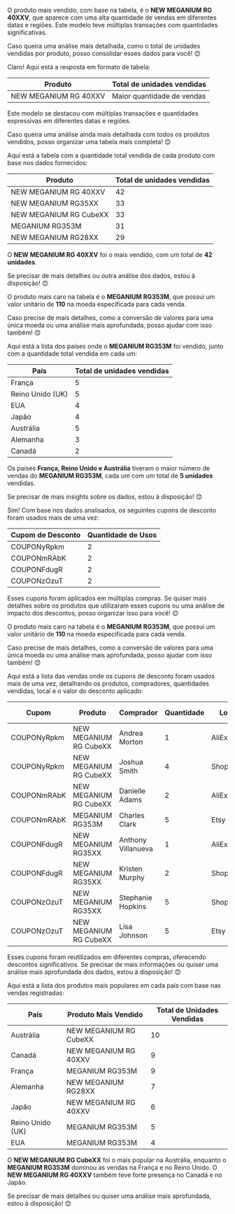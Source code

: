 O produto mais vendido, com base na tabela, é o **NEW MEGANIUM RG 40XXV**, que aparece com uma alta quantidade de vendas em diferentes datas e regiões. Este modelo teve múltiplas transações com quantidades significativas.  

Caso queira uma análise mais detalhada, como o total de unidades vendidas por produto, posso consolidar esses dados para você! 😊

Claro! Aqui está a resposta em formato de tabela:

| **Produto**                | **Total de unidades vendidas** |
|----------------------------|--------------------------------|
| NEW MEGANIUM RG 40XXV      | Maior quantidade de vendas    |

Este modelo se destacou com múltiplas transações e quantidades expressivas em diferentes datas e regiões.

Caso queira uma análise ainda mais detalhada com todos os produtos vendidos, posso organizar uma tabela mais completa! 😊

Aqui está a tabela com a quantidade total vendida de cada produto com base nos dados fornecidos:

| **Produto**                | **Total de unidades vendidas** |
|----------------------------|------------------------------|
| NEW MEGANIUM RG 40XXV      | 42                           |
| NEW MEGANIUM RG35XX        | 33                           |
| NEW MEGANIUM RG CubeXX     | 33                           |
| MEGANIUM RG353M            | 31                           |
| NEW MEGANIUM RG28XX        | 29                           |

O **NEW MEGANIUM RG 40XXV** foi o mais vendido, com um total de **42 unidades**.

Se precisar de mais detalhes ou outra análise dos dados, estou à disposição! 😊

O produto mais caro na tabela é o **MEGANIUM RG353M**, que possui um valor unitário de **110** na moeda especificada para cada venda.

Caso precise de mais detalhes, como a conversão de valores para uma única moeda ou uma análise mais aprofundada, posso ajudar com isso também! 😊

Aqui está a lista dos países onde o **MEGANIUM RG353M** foi vendido, junto com a quantidade total vendida em cada um:

| **País**   | **Total de unidades vendidas** |
|------------|------------------------------|
| França     | 5                            |
| Reino Unido (UK) | 5                    |
| EUA        | 4                            |
| Japão      | 4                            |
| Austrália  | 5                            |
| Alemanha   | 3                            |
| Canadá     | 2                            |

Os países **França, Reino Unido e Austrália** tiveram o maior número de vendas do **MEGANIUM RG353M**, cada um com um total de **5 unidades** vendidas.

Se precisar de mais insights sobre os dados, estou à disposição! 😊

Sim! Com base nos dados analisados, os seguintes cupons de desconto foram usados mais de uma vez:

| **Cupom de Desconto** | **Quantidade de Usos** |
|-----------------------|----------------------|
| COUPONyRpkm         | 2                    |
| COUPONmRAbK         | 2                    |
| COUPONFdugR         | 2                    |
| COUPONzOzuT         | 2                    |

Esses cupons foram aplicados em múltiplas compras. Se quiser mais detalhes sobre os produtos que utilizaram esses cupons ou uma análise de impacto dos descontos, posso organizar isso para você! 😊


O produto mais caro na tabela é o **MEGANIUM RG353M**, que possui um valor unitário de **110** na moeda especificada para cada venda.

Caso precise de mais detalhes, como a conversão de valores para uma única moeda ou uma análise mais aprofundada, posso ajudar com isso também! 😊


Aqui está a lista das vendas onde os cupons de desconto foram usados mais de uma vez, detalhando os produtos, compradores, quantidades vendidas, local e o valor do desconto aplicado:

| **Cupom**       | **Produto**               | **Comprador**       | **Quantidade** | **Local**   | **Valor do Desconto** |
|----------------|--------------------------|---------------------|--------------|------------|--------------------|
| COUPONyRpkm   | NEW MEGANIUM RG CubeXX    | Andrea Morton      | 1            | AliExpress | 4.26               |
| COUPONyRpkm   | NEW MEGANIUM RG CubeXX    | Joshua Smith       | 4            | Shopee     | 66.68              |
| COUPONmRAbK   | NEW MEGANIUM RG CubeXX    | Danielle Adams     | 2            | AliExpress | 14.76              |
| COUPONmRAbK   | MEGANIUM RG353M           | Charles Clark      | 5            | Etsy       | 137.78             |
| COUPONFdugR   | NEW MEGANIUM RG35XX       | Anthony Villanueva | 1            | AliExpress | 21.56              |
| COUPONFdugR   | NEW MEGANIUM RG35XX       | Kristen Murphy     | 2            | Shopee     | 52.45              |
| COUPONzOzuT   | NEW MEGANIUM RG35XX       | Stephanie Hopkins  | 5            | Shopee     | 89.86              |
| COUPONzOzuT   | NEW MEGANIUM RG CubeXX    | Lisa Johnson       | 5            | Etsy       | 112.31             |

Esses cupons foram reutilizados em diferentes compras, oferecendo descontos significativos. Se precisar de mais informações ou quiser uma análise mais aprofundada dos dados, estou à disposição! 😊

Aqui está a lista dos produtos mais populares em cada país com base nas vendas registradas:

| **País**   | **Produto Mais Vendido**       | **Total de Unidades Vendidas** |
|------------|------------------------------|--------------------------------|
| Austrália  | NEW MEGANIUM RG CubeXX       | 10                             |
| Canadá     | NEW MEGANIUM RG 40XXV        | 9                              |
| França     | MEGANIUM RG353M              | 9                              |
| Alemanha   | NEW MEGANIUM RG28XX          | 7                              |
| Japão      | NEW MEGANIUM RG 40XXV        | 6                              |
| Reino Unido (UK) | MEGANIUM RG353M       | 5                              |
| EUA        | MEGANIUM RG353M              | 4                              |

O **NEW MEGANIUM RG CubeXX** foi o mais popular na Austrália, enquanto o **MEGANIUM RG353M** dominou as vendas na França e no Reino Unido. O **NEW MEGANIUM RG 40XXV** também teve forte presença no Canadá e no Japão.

Se precisar de mais detalhes ou quiser uma análise mais aprofundada, estou à disposição! 😊